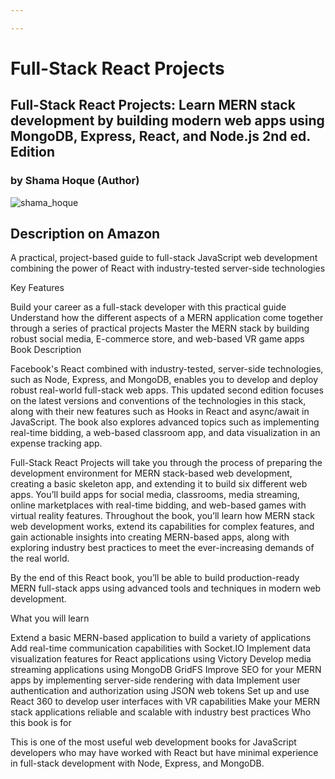 ```yaml
---

---
```

# Full-Stack React Projects

## Full-Stack React Projects: Learn MERN stack development by building modern web apps using MongoDB, Express, React, and Node.js 2nd ed. Edition
### by Shama Hoque (Author)

![shama_hoque](/week38/shama_hoque.png)

## Description on Amazon

A practical, project-based guide to full-stack JavaScript web development combining the power of React with industry-tested server-side technologies

Key Features

Build your career as a full-stack developer with this practical guide
Understand how the different aspects of a MERN application come together through a series of practical projects
Master the MERN stack by building robust social media, E-commerce store, and web-based VR game apps
Book Description

Facebook's React combined with industry-tested, server-side technologies, such as Node, Express, and MongoDB, enables you to develop and deploy robust real-world full-stack web apps. This updated second edition focuses on the latest versions and conventions of the technologies in this stack, along with their new features such as Hooks in React and async/await in JavaScript. The book also explores advanced topics such as implementing real-time bidding, a web-based classroom app, and data visualization in an expense tracking app.

Full-Stack React Projects will take you through the process of preparing the development environment for MERN stack-based web development, creating a basic skeleton app, and extending it to build six different web apps. You’ll build apps for social media, classrooms, media streaming, online marketplaces with real-time bidding, and web-based games with virtual reality features. Throughout the book, you’ll learn how MERN stack web development works, extend its capabilities for complex features, and gain actionable insights into creating MERN-based apps, along with exploring industry best practices to meet the ever-increasing demands of the real world.

By the end of this React book, you’ll be able to build production-ready MERN full-stack apps using advanced tools and techniques in modern web development.

What you will learn

Extend a basic MERN-based application to build a variety of applications
Add real-time communication capabilities with Socket.IO
Implement data visualization features for React applications using Victory
Develop media streaming applications using MongoDB GridFS
Improve SEO for your MERN apps by implementing server-side rendering with data
Implement user authentication and authorization using JSON web tokens
Set up and use React 360 to develop user interfaces with VR capabilities
Make your MERN stack applications reliable and scalable with industry best practices
Who this book is for

This is one of the most useful web development books for JavaScript developers who may have worked with React but have minimal experience in full-stack development with Node, Express, and MongoDB.